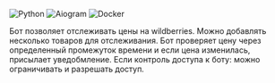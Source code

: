 ![Python](https://img.shields.io/badge/python-3670A0?style=for-the-badge&logo=python&logoColor=ffdd54)
![Aiogram](https://img.shields.io/badge/Aiogram-white?style=for-the-badge&logo=chatbot&color=%234796EC)
![Docker](https://img.shields.io/badge/docker-%230db7ed.svg?style=for-the-badge&logo=docker&logoColor=white)

Бот позволяет отслеживать цены на wildberries. Можно добавлять несколько товаров для отслеживания. Бот проверяет цену через определенный промежуток времени и если цена изменилась, присылает уведобмление. Если контроль доступа к боту: можно ограничивать и разрешать доступ.
